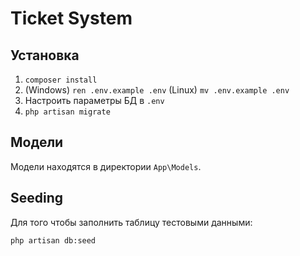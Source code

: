 # Ticket System
## Установка
1) `composer install`
1) (Windows) `ren .env.example .env` (Linux) `mv .env.example .env` 
1) Настроить параметры БД в `.env`
1) `php artisan migrate`

## Модели
Модели находятся в директории `App\Models`.

## Seeding

Для того чтобы заполнить таблицу тестовыми данными:

`php artisan db:seed`





